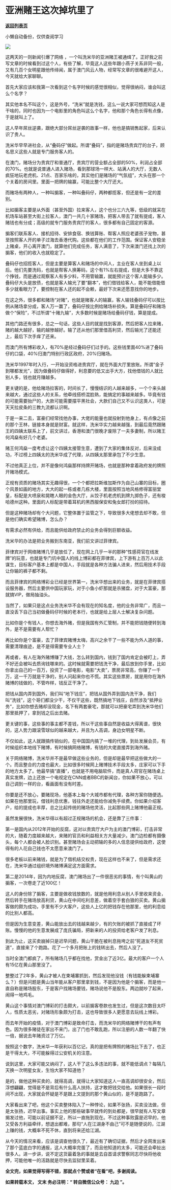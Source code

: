 # 亚洲赌王这次掉坑里了

[**返回列表页**](/gzh/九边)

小懒自动备份，仅供查阅学习

****![](https://mmbiz.qpic.cn/mmbiz_gif/Lvm6UAoJibrP9JEWQRXR3swLXRYlFicicbg2q6gYPiapiaCkPr8GibxibGO0jcDe76cnAUJ3KBkCmyTIZBueDAOslJ0Zw/640?wx_fmt=gif)****

  

这两天的一则新闻引爆了网络
，一个叫洗米华的亚洲赌王被通缉了。正好我之前写文章的时候看到过这个人，有些了解，毕竟这人这些年跟小燕子关系非同一般，又有几百个女明星跟他传绯闻，属于澳门风云人物，经常写文章的很难避开这人，今天就给大家聊聊。

首先大家应该和我第一次看到这个名字时候的感觉很相似，觉得很纳闷，谁会叫这么个名字？

其实他本名不叫这个，这是外号，“洗米”就是洗钱，这么一说大家可想而知这人是干啥的，同时也因为一个电影里的角色叫这么个名字，他和那个角色长得有点像，于是就叫上了。

这人早年屌丝逆袭，跟绝大部分屌丝逆袭的故事一样，他也是搞销售起家，后来认识了贵人。

洗米华早早进社会，从“叠码仔”做起。所谓“叠码”，指的是赌场贵宾厅的台子，顾名思义这些人就是专门服务客人的。

在澳门，赌场分为贵宾厅和普通厅，贵宾厅的营业额占全部的50%，利润占全部的70%。也就是说普通人进入赌场，看到那球场一样大、站满人的大厅，无数人疯狂地玩老虎机、21点、百家乐啥的，其实他们是赌场的“气氛组”，大头在那一个个关着的房间里。里面一把牌的输赢，可能比整个大厅还大。

而赌场有两种人，一种叫掮客，一种叫叠码仔，两种都揽客，但还是有一定的差别。

比如掮客主要是从外面（甚至外国）拉来客人，这个也分三六九等，低级的就呆在机场车站甚至大街上拉客人，澳门一共几十家赌场，把客人带去了就有提成，客人赌钱也有分成；高级的就专门服务贵宾厅的客人，很多都有自己固定的客源。

掮客们联系客人、接机招待、安排食宿、换钱算账、帮客人照应老婆孩子宠物，甚至按照客人开的单子过海去香港代购。这些都在他们的工作范围。保证客人安稳坐上赌桌，开心离开澳门，就算他们完成任务，客人满意了，下次来澳门还找上次的掮客，他们的收入也就稳定了。

叠码仔也招揽客人，但是主要是算客人和赌场的中间人，主业在客人坐到桌上以后。他们先要洗码，也就是帮客人换筹码，这个有1%左右提成，但是大多不靠这个挣钱，而是通过观察客人有多少料，不用管输赢，就能预计这个客人能输多少。叠码仔大头是放债，也就是客人输光了要“翻本”，他们借钱给客人，能不能借能借多少就看眼力了，要控制在客人还的起不会赖，最好下次来还愿意找你的地步。

在这之外，很多都和赌场“对赌”，也就是赌客人的输赢，客人输钱叠码仔可以按比例从赌场拿分成，客人万一赢了，叠码仔按比例给赌场补损失。算是叠码仔和赌场做个“保险”，不过所谓“十赌九输”，大多数时候是赌场给叠码仔钱，算是提成。

其他门路还有很多，总之一句话，这些人目的就是找到客源，然后把客人拉来赌，赌的越大越好，输的越惨越好。输了还从他们那里借高利贷，然后输光了还能还上，最后下次手痒了还来。

而澳门所有博彩收入，有70%是经过叠码仔们过手的。这些钱里面40%进了叠码仔的口袋，40%归澳门特别行政区政府，20%归赌场。

洗米华1997年时入行，一开始没资格进贵宾厅，就在外面大厅里放账。所谓“金子到哪都发光”，因为做叠码仔做得好，利息要的低又出手大方，找他借钱的人就比别人多，钱也就月赚越多。

更关键的是，他给赌场拉客的，时间长了，慢慢结识的人越来越多，一个个来头越来越大，通过这些人的关系，他牵线搭桥混脸熟，能搞定的事越来越多。毕竟有钱的可能需要抬尸的，大款可能需要摆平黑社会，大款们自己又不认识这类人，可是天天拉皮条的三教九流都认识啊。

于是一来二去，富豪们经常找他办事，大佬的能量也就投射到他身上，有点像之前的那个王林，链接本身就是财富。就这样，洗米华实力越来越强，到最后竟然跟赌王的四姨太联系上了，前文讲过，香港和澳门很晚才废除了一夫多妻制，所以赌王何鸿燊有好几个老婆。

赌王何鸿燊一度考虑让这个四姨太接管生意，遭到了大家的集体反对，后来没成功，不过榜上四姨太的洗米华成了代理，从四姨太那里承包了不少生意。

不过他真正上位，并不是像何鸿燊那样持牌开赌场，也就是那种拿着政府发的牌照开赌场模式。

正规有资质的赌场其实无趣得很，一个个都把拉斯维加斯作为自己山寨的目标，圈个风景如画的地方，大大的起一栋或者几栋大楼，里面按照当地风格修得富丽堂皇，标配是大喷泉和晃瞎人眼的金色大厅，从饺子机老虎机到牌九掷色子，还有梭哈德州这种。里面的人标配是带着耳机的黑西服保安和兔女郎打扮的招待。

但是这种赌场却有个大问题，它整体置于监管之下，导致很多大佬想去却不敢，但是他们确实希望赌博，怎么办？

有需求必然有供给，而且能供给政府禁止的业务会得到巨额收益。

洗米华的办法是把业务搬到东南亚，我们前文讲过菲律宾。

菲律宾对于网络赌博几乎是放任了，现在网上几乎一半的那种“性感荷官在线发牌”的玩意，也就是专门坑中国人的线上博彩都在菲律宾，上下游有上百万人以此谋生，目标客户基本上都是中国人，手段就是各种方法骗人进来，然后用技术手段让你输的裤子都不剩。

而且菲律宾的网络博彩业已经是世界第一，洗米华想出来的业务，就是在菲律宾搭设服务器，然后主要供中国玩家玩，对于小鱼小虾那就是杀猪盘，对于大富豪，那就搞VIP，做局抽油头。

当然了，如果只是这点业务洗米华不会有现在的知名度，他的业务非常广，而且一直没丢下自己当初做叠码仔时候的老本行，也就是给上层人士解决复杂问题。

比如你是个有钱人，你想去海外赌，但是我国有外汇管制，并不能把钱随便转到海外，是不是需要有人帮忙？

再比如你是个富豪，去了菲律宾赌博太嗨，高兴之余干了一些不能为外人道的事，需要清理痕迹，是不是得需要专业人士？

再或者，有人在海外赌博赚了大钱，怎么转到国内，钱到了国内肯定会被盯上，弄不好还会被叫去质询钱哪来的。这时候就需要把钱洗干净，最后放到你手里，比如你拿出自己的一百万，投资了一部电影，电影“大卖”，票房非常高，你赚了一千万，这一千万就是干净的，别人问起来你也不慌。其实这些票房，就是用你在海外赌博的钱做的，不管咋样，钱反正干净了。

把钱从国内弄到国外，我们叫“地下钱庄”，把钱从国外弄到国内洗干净，我们叫“洗钱”，这个哥们都没少干，不仅干这些，既然搞地下钱庄，自然涉及“抵押业务”，比如你想去赌却没现金，名下有两套豪宅，那就可以把豪宅弄到洗米华他们那里抵押了，拿到钱之后出去赌。

更关键的事，这些事的事主都不差钱，所以干这些事自然是收益大得离谱，很快的，这人势力跟滚雪球似的越来越大，并且为人高调，身边女明星不断。

不仅如此，这人就跟搞传销似的，在中国国内搞了一堆的代理，到处发展会员，有时候组织本地线下赌博，有时候搞网络赌博，有钱的大佬直接弄到海外赌。

关于网络赌博，洗米华并不是最早做这些业务的，但是却是最早把这些做大的一个。而且整合的力度也最大，比如很多时候网上赌博技术手段太多，庄家可以下手的地方太多了。他最早搞“直播”，也就是不用电脑软件，而是真人荷官在赌场桌上真实发牌，边上还放一个电视定在CNN或者BBC的新闻台，你如果不放心，可以自己调到一样的台，看画面有没有时差。

你要是还不放心，要赌现场，他基本上每个大城市都有代理，各种方案你随便选。如果在他那里玩，借钱利息优惠，钱往外走还能给你减免手续费。你如果介绍客户，给的提成也丰厚，总之比起传统的赌场他灵活，比起那些网上赌博他最正规。

虽然发展很快，洗米华得以有超过正规赌场的机会，还是靠了三件事：

第一是国内从2012年开始的反腐，这对以贵宾厅大户为主的澳门博彩，打击非常的大，随着力度越来越大，来赌的官员和利益相关方大量减少。澳门边检都有摄像头，每个人都会被人脸识别。甚至赌场会主动把输的多的人信息提供给政府，这使得有的人花自己钱也不太愿意来澳门了。

很多老板以前来赌钱，就是为了借机结交权贵，现在这样也不来了，但是需求还在，洗米华通过组织境外赌博满足这方面需求。

第二是2014年，因为内地反腐，澳门赌场出了一件很恶劣的事情，有个叫黄山的掮客，一次卷走了近100亿！

这人的身份除了掮客，主要是做收钱放数的，就是他用利息从别人手里收来资金，然后转手在赌场放高利贷，黄山在中间吃利息差，做着空手套白狼的买卖。黄山掮客做的颇为成功，手里有不少大客户，这些人上亿的把钱存在他那里，他的利息给的比别人都高。

但是因为生意变差，黄山能放出去的钱越来越少，有的欠账的被抓了直接成了坏账。慢慢的他的生意发展成了庞氏骗局，把新来的人的投资给老客户发了利息。

到此为止，这买卖崩掉只是迟早问题，黄山干脆在被利息拖垮之前“死道友不死贫道”，直接来了个跑路。花了一个多月把账上的钱转出去，然后人没了。

当时全澳门都疯了，所有赌场几乎都在找他，赏金出了近3亿。最大的客户一个人有15亿在黄山那里没了。

整整过了2年多，黄山才被人在柬埔寨抓到，然后发现他没钱（有钱能躲柬埔寨么？）但是问题是黄山当年能从客户那里拿到钱，不是因为他是个掮客，而是他一直自称是赌场股东，于是客户找赌场要钱，赌场说他不是股东。两边就吵了起来，闹得一地鸡毛。

黄山这个事情对澳门博彩的打击颇大，以前掮客卷款也发生过，但是这次数目太吓人，性质太恶劣，对赌场形象颇为打击，这也导致很多人更愿意去玩线上博彩。

而去年开始的疫情，对于澳门博彩是致命打击，而洗米华的网络赌博干的有声有色。因为很多赌徒在家出不来门，出了门也不敢乱跑，所以注册的人数一年翻了快一倍，据说去年赌资过了万亿。

按照这个数字，洗米华一年获利以百亿记，真的是把有牌照的赌场比下去了，也正是干得太大，不可能躲得过公安机关的注意。

说到这里，大家可能又纳闷了，这人干了这么多违法的事，就不能低调点？每隔几天换一次明星女友，生怕大家不知道他？

是的，做他这种买卖的，就得高调，就得让大家知道这人一直高调却很安全，然后浮想翩翩，觉得是不是背后有什么高人扶持，这才敢把钱交给他。如果很长一段时间不出现，大家就会怀疑是不是跟上文提到的那个黄山似的，是不是跑路了。

大家看出来了吧，他这个买卖整体陷入了一种悖论，如果不张扬，买卖没法做，但是太张扬，迟早出事。事实上他的那些破事早就传的到处都是，很早就有人写文章揭发过他，可能以前证据不足，所以一直拖到现在。不过这种事败露是迟早的，他又受各方利益牵绊，想退出都难，那句“人在江湖身不由己”可不是随便说的，江湖上赚的钱，大概率不死不休，直到将来还给江湖。

从今天的情况来看，应该是调查他很久了，最近有了确切证据，然后才全网发出来了那个蓝底白字的通报，这人大概率完蛋了，而且他知道的太多，可能还会牵扯出很多人。进一步讲，说不定这货最着急的事就是去自首请求警察同志尽快将他收押，可能他唯一的活路就是尽快去监狱里呆着。

**全文完，如果觉得写得不错，那就点个赞或者“在看”吧，多谢阅读。**

  

 **如果转载本文， **文末** 务必注明：“ **转自微信公众号：** **九边** ”。**  

